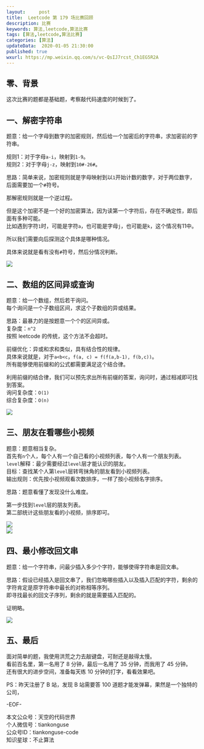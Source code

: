 ```yaml
---   
layout:     post  
title:  Leetcode 第 179 场比赛回顾 
description: 比赛  
keywords: 算法,leetcode,算法比赛  
tags: [算法,leetcode,算法比赛]    
categories: [算法]  
updateData:  2020-01-05 21:30:00  
published: true  
wxurl: https://mp.weixin.qq.com/s/vc-QsIJ7rcst_Ch1EG5R2A  
---  
```



## 零、背景  


这次比赛的题都是基础题，考察敲代码速度的时候到了。  


## 一、解密字符串  


题意：给一个字母到数字的加密规则，然后给一个加密后的字符串，求加密前的字符串。  


规则1：对于字母`a-i`，映射到`1-9`。  
规则2：对于字母`j-z`，映射到`10#-26#`。  


思路：简单来说，加密规则就是字母映射到以`1`开始计数的数字，对于两位数字，后面需要加一个`#`符号。  


那解密规则就是一个逆过程。  


但是这个加密不是一个好的加密算法，因为读第一个字符后，存在不确定性，即后面有多种可能。  
比如遇到字符`1`时，可能是字符`a`，也可能是字母`j`，也可能是`k`，这个情况有11中。  


所以我们需要向后探测这个具体是哪种情况。  


具体来说就是看有没有`#`符号，然后分情况判断。  



![](https://res2020.tiankonguse.com/images/2020/01/05/001.png)  


## 二、数组的区间异或查询  


题意：给一个数组，然后若干询问。  
每个询问是一个子数组区间，求这个子数组的异或结果。  


思路：最暴力的是按题意一个个的区间异或。  
复杂度：`n^2`  
按照 leetcode 的传统，这个方法不会超时。  


前缀优化：异或和求和类似，具有结合性的规律。  
具体来说就是，对于`a<b<c`，`f(a, c) = f(f(a,b-1), f(b,c))`。  
所有能够使用前缀和的公式都需要满足这个结合律。  



利用前缀的结合律，我们可以预先求出所有前缀的答案，询问时，通过相减即可找到答案。  
询问复杂度：`O(1)`  
综合复杂度：`O(n)`  



![](https://res2020.tiankonguse.com/images/2020/01/05/002.png)  


## 三、朋友在看哪些小视频  


题意：题意相当复杂。  
首先有`n`个人，每个人有一个自己看的小视频列表，每个人有一个朋友列表。  
`level`解释：最少需要经过`level`层才能认识的朋友。  
目标：查找某个人第`level`层转弯抹角的朋友看到小视频列表。  
输出规则：优先按小视频观看次数排序，一样了按小视频名字排序。  


思路：题意看懂了发现没什么难度。  

第一步找到`level`层的朋友列表。  
第二部统计这些朋友看的小视频，排序即可。  



![](https://res2020.tiankonguse.com/images/2020/01/05/003.png)  
![](https://res2020.tiankonguse.com/images/2020/01/05/004.png)  



## 四、最小修改回文串  


题意：给一个字符串，问最少插入多少个字符，能够使得字符串是回文串。  


思路：假设已经插入是回文串了，我们忽略哪些插入以及插入匹配的字符，剩余的字符肯定是原字符串中最长的对称相等序列。  
即寻找最长的回文子序列，剩余的就是需要插入匹配的。  


证明略。  


![](https://res2020.tiankonguse.com/images/2020/01/05/005.png)  



## 五、最后  


面对简单的题，我使用洪荒之力去敲键盘，可耐还是敲得太慢。  
看前百名里，第一名用了 8 分钟，最后一名用了 35 分钟，而我用了 45 分钟。  
还有很大的进步空间，准备每天练 10 分钟的打字，看看效果吧。  


PS：昨天注册了 B 站，发现 B 站需要答 100 道题才能发弹幕，果然是一个独特的公司，  


-EOF-  


本文公众号：天空的代码世界  
个人微信号：tiankonguse  
公众号ID：tiankonguse-code  
知识星球：不止算法  

